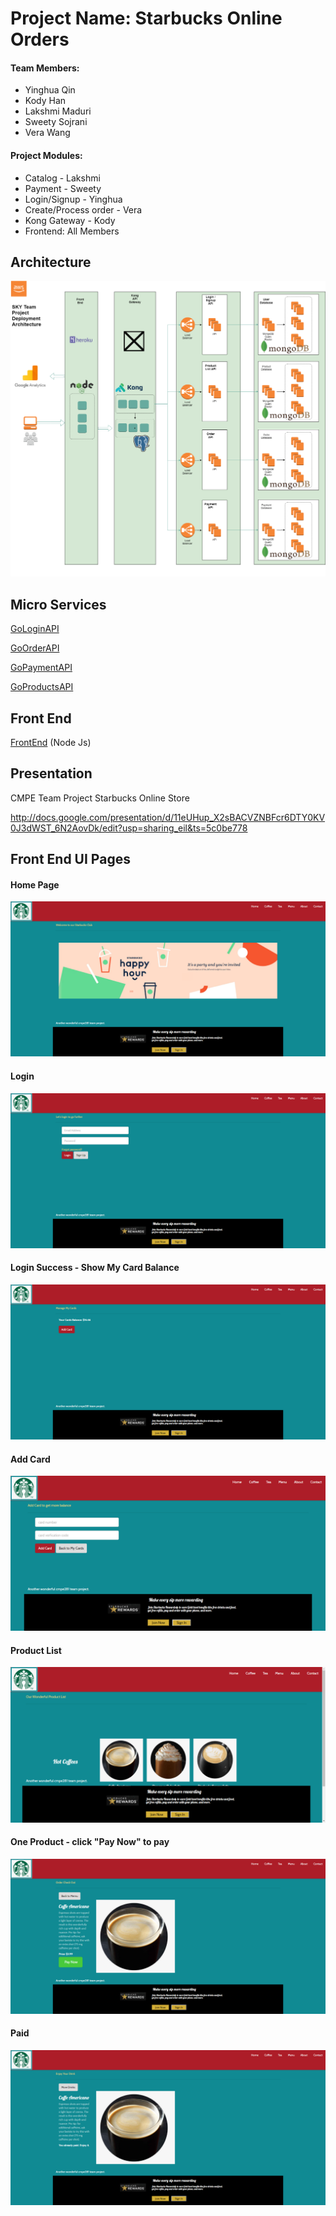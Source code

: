 # Project Name: Starbucks Online Orders

#### Team Members:

- Yinghua Qin
- Kody Han
- Lakshmi Maduri
- Sweety Sojrani
- Vera Wang

#### Project Modules:

- Catalog - Lakshmi
- Payment - Sweety
- Login/Signup - Yinghua
- Create/Process order - Vera
- Kong Gateway - Kody
- Frontend: All Members



## Architecture

![Architecture](./README.assets/Architecture.png)

## Micro Services

[GoLoginAPI](https://github.com/nguyensjsu/fa18-281-sky/tree/master/GoLoginAPI)       

[GoOrderAPI](https://github.com/nguyensjsu/fa18-281-sky/tree/master/GoOrderAPI)       

[GoPaymentAPI](https://github.com/nguyensjsu/fa18-281-sky/tree/master/GoPaymentAPI)        

[GoProductsAPI](https://github.com/nguyensjsu/fa18-281-sky/tree/master/GoProductsAPI)

## Front End

[FrontEnd](https://github.com/nguyensjsu/fa18-281-sky/tree/master/FrontEnd)  (Node Js)

## Presentation

CMPE Team Project Starbucks Online Store

http://docs.google.com/presentation/d/11eUHup_X2sBACVZNBFcr6DTY0KV0J3dWST_6N2AovDk/edit?usp=sharing_eil&ts=5c0be778



## Front End UI Pages

#### Home Page

![1543559881953](./README.assets/1543559881953.png)



#### Login

![1543559908292](./README.assets/1543559908292.png)



#### Login Success - Show My Card Balance

![1543559950618](./README.assets/1543559950618.png)



#### Add Card

![1543559651475](./README.assets/1543559651475.png)



#### Product List

![1543559693654](./README.assets/1543559693654.png)



#### One Product - click "Pay Now" to pay

![1543559744261](./README.assets/1543559744261.png)



#### Paid

![1543559794105](./README.assets/1543559794105.png)

